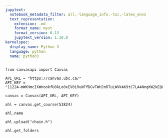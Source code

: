 ```yaml
---
jupytext:
  notebook_metadata_filter: all,-language_info,-toc,-latex_envs
  text_representation:
    extension: .md
    format_name: myst
    format_version: 0.13
    jupytext_version: 1.10.0
kernelspec:
  display_name: Python 3
  language: python
  name: python3
---
```


```{code-cell} ipython3
from canvasapi import Canvas
```

```{code-cell} ipython3
API_URL = "https://canvas.ubc.ca/"
API_KEY = "11224~mWKHmcIXWnookfU8kLo0xEV0iRuNFfDGvTWHJnRTuLWVkAK9tC7LA4NngKW2kEQU"

canvas = Canvas(API_URL, API_KEY)
```

```{code-cell} ipython3
ahl = canvas.get_course(51824)
```

```{code-cell} ipython3
ahl.name
```

```{code-cell} ipython3
ahl.upload("chain.h")
```

```{code-cell} ipython3
ahl.get_folders
```

```{code-cell} ipython3

```
